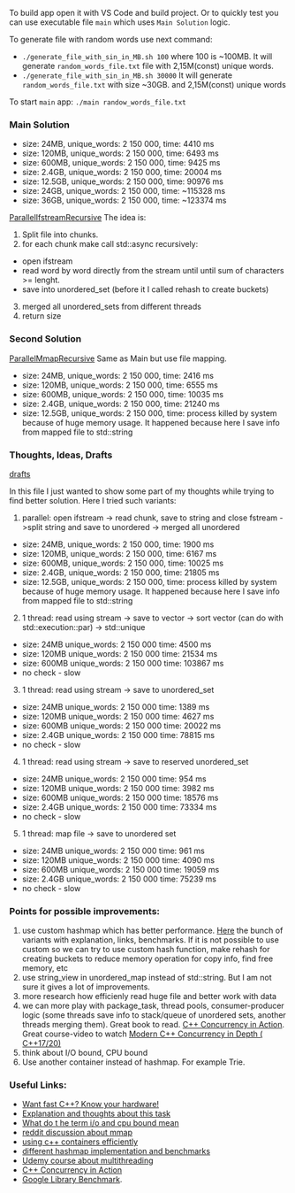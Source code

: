 To build app open it with VS Code and build project. Or to quickly test you can use executable file `main` which uses `Main Solution` logic.

To generate file with random words use next command:

- `./generate_file_with_sin_in_MB.sh 100` where 100 is ~100MB. It will generate `random_words_file.txt` file with 2,15M(const) unique words.
- `./generate_file_with_sin_in_MB.sh 30000` It will generate `random_words_file.txt` with size ~30GB. and 2,15M(const) unique words

To start `main` app:
`./main randow_words_file.txt`


### Main Solution

- size: 24MB,   unique_words: 2 150 000, time: 4410 ms
- size: 120MB,  unique_words: 2 150 000, time: 6493 ms
- size: 600MB,  unique_words: 2 150 000, time: 9425 ms
- size: 2.4GB,  unique_words: 2 150 000, time: 20004 ms
- size: 12.5GB, unique_words: 2 150 000, time: 90976 ms
- size: 24GB,   unique_words: 2 150 000, time: ~115328 ms
- size: 36GB,   unique_words: 2 150 000, time: ~123374 ms
  
[ParallelIfstreamRecursive](https://github.com/tt1m0n/technical_task/blob/main/include/ParallelIfstreamRecursive.hpp)
The idea is:
  1) Split file into chunks.
  2) for each chunk make call std::async recursively:
  - open ifstream
  - read word by word directly from the stream until until sum of characters >= lenght.
  - save into unordered_set (before it I called rehash to create buckets)
 3) merged all unordered_sets from different threads
 4) return size


### Second Solution
[ParallelMmapRecursive](https://github.com/tt1m0n/technical_task/blob/main/include/ParallelMmapRecursive.hpp)
Same as Main but use file mapping.


- size: 24MB, unique_words: 2 150 000, time: 2416 ms
- size: 120MB, unique_words: 2 150 000, time: 6555 ms
- size: 600MB, unique_words: 2 150 000, time: 10035 ms
- size: 2.4GB, unique_words: 2 150 000, time: 21240 ms
- size: 12.5GB, unique_words: 2 150 000, time: process killed by system because of huge memory usage. It happened because here I save info from mapped file to std::string 

### Thoughts, Ideas, Drafts
[drafts](https://github.com/tt1m0n/technical_task/blob/main/include/basic_draft_ideas.hpp)

In this file I just wanted to show some part of my thoughts while trying to find better solution. Here I tried such variants:

1) parallel: open ifstream -> read chunk, save to string and close fstream ->split string and save to unordered -> merged all unordered

- size: 24MB, unique_words: 2 150 000, time: 1900 ms
- size: 120MB,  unique_words: 2 150 000, time: 6167 ms
- size: 600MB, unique_words: 2 150 000, time:  10025 ms
- size: 2.4GB, unique_words: 2 150 000, time: 21805 ms
- size: 12.5GB, unique_words: 2 150 000, time: process killed by system because of huge memory usage. It happened because here I save info from mapped file to std::string 

2) 1 thread: read using stream -> save to vector -> sort vector (can do with std::execution::par) -> std::unique

- size: 24MB unique_words: 2 150 000 time: 4500 ms
- size: 120MB unique_words: 2 150 000 time: 21534 ms
- size: 600MB unique_words: 2 150 000 time:  103867 ms
- no check - slow


3) 1 thread: read using stream -> save to unordered_set

- size: 24MB unique_words: 2 150 000 time: 1389 ms
- size: 120MB unique_words: 2 150 000 time: 4627 ms
- size: 600MB unique_words: 2 150 000 time:  20022 ms
- size: 2.4GB unique_words: 2 150 000 time: 78815 ms
- no check - slow

4) 1 thread: read using stream -> save to reserved unordered_set

- size: 24MB unique_words: 2 150 000 time: 954 ms
- size: 120MB unique_words: 2 150 000 time: 3982 ms
- size: 600MB unique_words: 2 150 000 time: 18576 ms
- size: 2.4GB unique_words: 2 150 000 time: 73334 ms
- no check - slow

5) 1 thread: map file -> save to unordered set

- size: 24MB unique_words: 2 150 000 time: 961 ms
- size: 120MB unique_words: 2 150 000 time: 4090 ms
- size: 600MB unique_words: 2 150 000 time: 19059 ms
- size: 2.4GB unique_words: 2 150 000 time: 75239 ms
- no check - slow



### Points for possible improvements:
1) use custom hashmap which has better performance. [Here](https://martin.ankerl.com/2019/04/01/hashmap-benchmarks-01-overview/) the bunch of variants with explanation, links, benchmarks. If it is not possible to use custom so we can try to use custom hash function, make rehash for creating buckets to reduce memory operation for copy info, find free memory, etc
2) use string_view in unordered_map instead of std::string. But I am not sure it gives a lot of improvements.
3) more research how efficienly read huge file and better work with data
4) we can more play with package_task, thread pools, consumer-producer logic (some threads save info to stack/queue of unordered sets, another threads merging them). Great book to read. [C++ Concurrency in Action](https://www.amazon.com/C-Concurrency-Action-Practical-Multithreading/dp/1933988770). Great course-video to watch [Modern C++ Concurrency in Depth ( C++17/20)](https://ciklum.udemy.com/course/modern-cpp-concurrency-in-depth/learn/lecture/7670484#overview)
5) think about I/O bound, CPU bound
6) Use another container instead of hashmap. For example Trie.

### Useful Links:

- [Want fast C++? Know your hardware!](https://www.youtube.com/watch?v=BP6NxVxDQIs&t=0)
- [Explanation and thoughts about this task](https://levelup.gitconnected.com/complex-solution-to-a-dead-simple-concurrency-task-5a66ae21e3b)
- [What do t he term i/o and cpu bound mean](https://stackoverflow.com/questions/868568/what-do-the-terms-cpu-bound-and-i-o-bound-mean/33510470#33510470)
- [reddit discussion about mmap](https://www.reddit.com/r/cpp/comments/ng9xz1/fastest_way_to_read_very_large_filegb_to_tb_in_c/)
- [using c++ containers efficiently](https://blog.quasar.ai/using-c-containers-efficiently)
- [different hashmap implementation and benchmarks](https://martin.ankerl.com/2019/04/01/hashmap-benchmarks-01-overview/)
- [Udemy course about multithreading](https://ciklum.udemy.com/course/modern-cpp-concurrency-in-depth/learn/lecture/7670484#overview)
- [C++ Concurrency in Action](https://www.amazon.com/C-Concurrency-Action-Practical-Multithreading/dp/1933988770)
- [Google Library Benchmark](https://github.com/google/benchmark).
  
